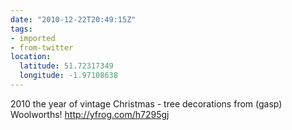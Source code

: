 ```yaml
---
date: "2010-12-22T20:49:15Z"
tags:
- imported
- from-twitter
location:
  latitude: 51.72317349
  longitude: -1.97108638
---
```

2010 the year of vintage Christmas - tree decorations from \(gasp\) Woolworths\! http://yfrog.com/h7295gj

